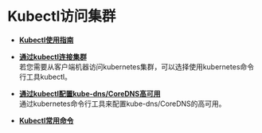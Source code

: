 # Kubectl访问集群<a name="cce_01_0140"></a>

-   **[Kubectl使用指南](Kubectl使用指南.md)**  

-   **[通过kubectl连接集群](通过kubectl连接集群.md)**  
若您需要从客户端机器访问kubernetes集群，可以选择使用kubernetes命令行工具kubectl。
-   **[通过kubectl配置kube-dns/CoreDNS高可用](通过kubectl配置kube-dns-CoreDNS高可用.md)**  
通过kubernetes命令行工具来配置kube-dns/CoreDNS的高可用。
-   **[Kubectl常用命令](Kubectl常用命令.md)**  


